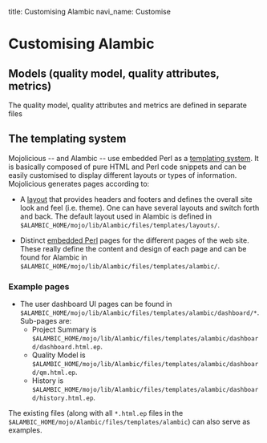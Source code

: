 title: Customising Alambic
navi_name: Customise

# Customising Alambic

## Models (quality model, quality attributes, metrics)

The quality model, quality attributes and metrics are defined in separate files

## The templating system

Mojolicious -- and Alambic -- use embedded Perl as a [templating system](http://www.mojolicious.org/perldoc/Mojolicious/Guides/Rendering). It is  basically composed of pure HTML and Perl code snippets and can be easily customised to display different layouts or types of information. Mojolicious generates pages according to:

* A [layout](http://www.mojolicious.org/perldoc/Mojolicious/Guides/Rendering#Layouts) that provides headers and footers and defines the overall site look and feel (i.e. theme). One can have several layouts and switch forth and back. The default layout used in Alambic is defined in `$ALAMBIC_HOME/mojo/lib/Alambic/files/templates/layouts/`.

* Distinct [embedded Perl](http://www.mojolicious.org/perldoc/Mojolicious/Guides/Rendering#Embedded-Perl) pages for the different pages of the web site. These really define the content and design of each page and can be found for Alambic in `$ALAMBIC_HOME/mojo/lib/Alambic/files/templates/alambic/`.

### Example pages

* The user dashboard UI pages can be found in `$ALAMBIC_HOME/mojo/lib/Alambic/files/templates/alambic/dashboard/*`. Sub-pages are:
  * Project Summary is `$ALAMBIC_HOME/mojo/lib/Alambic/files/templates/alambic/dashboard/dashboard.html.ep`.
  * Quality Model is `$ALAMBIC_HOME/mojo/lib/Alambic/files/templates/alambic/dashboard/qm.html.ep`.
  * History is `$ALAMBIC_HOME/mojo/lib/Alambic/files/templates/alambic/dashboard/history.html.ep`.

The existing files (along with all `*.html.ep` files in the `$ALAMBIC_HOME/mojo/Alambic/files/templates/alambic`) can also serve as examples.
